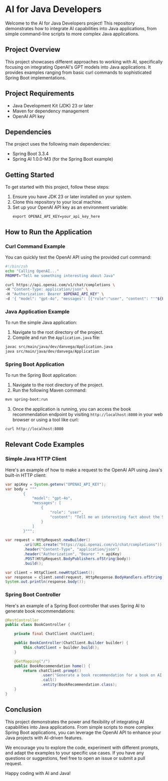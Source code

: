 # AI for Java Developers

Welcome to the AI for Java Developers project! This repository demonstrates how to integrate AI capabilities into Java applications, from simple command-line scripts to more complex Java applications.

## Project Overview

This project showcases different approaches to working with AI, specifically focusing on integrating OpenAI's GPT models into Java applications. It provides examples ranging from basic curl commands to sophisticated Spring Boot implementations.

## Project Requirements

- Java Development Kit (JDK) 23 or later
- Maven for dependency management
- OpenAI API key

## Dependencies

The project uses the following main dependencies:

- Spring Boot 3.3.4
- Spring AI 1.0.0-M3 (for the Spring Boot example)

## Getting Started

To get started with this project, follow these steps:

1. Ensure you have JDK 23 or later installed on your system.
2. Clone this repository to your local machine.
3. Set up your OpenAI API key as an environment variable:
   ```
   export OPENAI_API_KEY=your_api_key_here
   ```

## How to Run the Application

### Curl Command Example

You can quickly test the OpenAI API using the provided curl command:

```bash
#!/bin/zsh
echo "Calling OpenAI..."
PROMPT="Tell me something interesting about Java"

curl https://api.openai.com/v1/chat/completions \
-H "Content-Type: application/json" \
-H "Authorization: Bearer $OPENAI_API_KEY" \
-d '{ "model": "gpt-4o", "messages": [{"role":"user", "content": "'"${PROMPT}"'"}] }'
```

### Java Application Example

To run the simple Java application:

1. Navigate to the root directory of the project.
2. Compile and run the `Application.java` file:

```bash
javac src/main/java/dev/danvega/Application.java
java src/main/java/dev/danvega/Application
```

### Spring Boot Application

To run the Spring Boot application:

1. Navigate to the root directory of the project.
2. Run the following Maven command:

```bash
mvn spring-boot:run
```

3. Once the application is running, you can access the book recommendation endpoint by visiting `http://localhost:8080` in your web browser or using a tool like curl:

```bash
curl http://localhost:8080
```

## Relevant Code Examples

### Simple Java HTTP Client

Here's an example of how to make a request to the OpenAI API using Java's built-in HTTP client:

```java
var apiKey = System.getenv("OPENAI_API_KEY");
var body = """
        {
            "model": "gpt-4o",
            "messages": [
                {
                    "role": "user",
                    "content": "Tell me an interesting fact about the Spring Framework"
                }
            ]
        }""";

var request = HttpRequest.newBuilder()
        .uri(URI.create("https://api.openai.com/v1/chat/completions"))
        .header("Content-Type", "application/json")
        .header("Authorization", "Bearer " + apiKey)
        .POST(HttpRequest.BodyPublishers.ofString(body))
        .build();

var client = HttpClient.newHttpClient();
var response = client.send(request, HttpResponse.BodyHandlers.ofString());
System.out.println(response.body());
```

### Spring Boot Controller

Here's an example of a Spring Boot controller that uses Spring AI to generate book recommendations:

```java
@RestController
public class BookController {

    private final ChatClient chatClient;

    public BookController(ChatClient.Builder builder) {
        this.chatClient = builder.build();
    }

    @GetMapping("/")
    public BookRecommendation home() {
        return chatClient.prompt()
                .user("Generate a book recommendation for a book on AI and coding. Please limit the summary to 100 words.")
                .call()
                .entity(BookRecommendation.class);
    }
}
```

## Conclusion

This project demonstrates the power and flexibility of integrating AI capabilities into Java applications. From simple scripts to more complex Spring Boot applications, you can leverage the OpenAI API to enhance your Java projects with AI-driven features.

We encourage you to explore the code, experiment with different prompts, and adapt the examples to your specific use cases. If you have any questions or suggestions, feel free to open an issue or submit a pull request.

Happy coding with AI and Java!